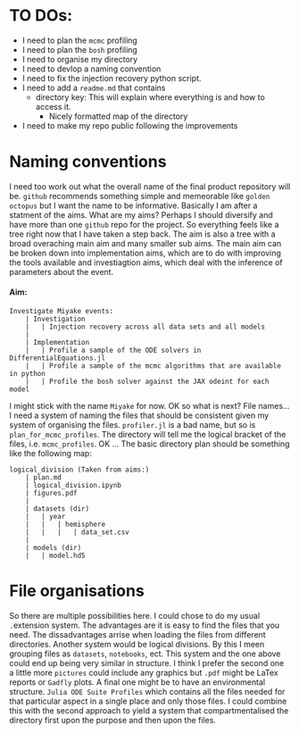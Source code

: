 # TO DOs:
 - I need to plan the `mcmc` profiling
 - I need to plan the `bosh` profiling 
 - I need to organise my directory
 - I need to devlop a naming convention 
 - I need to fix the injection recovery python script.
 - I need to add a `readme.md` that contains
     - directory key: This will explain where everything is and how to access it. 
         - Nicely formatted map of the directory 
 - I need to make my repo public following the improvements

# Naming conventions
I need too work out what the overall name of the final product repository will be. `github` recommends something simple and memeorable like `golden octopus` but I want the name to be informative. Basically I am after a statment of the aims. What are my aims? Perhaps I should diversify and have more than one `github` repo for the project. So everything feels like a tree right now that I have taken a step back. The aim is also a tree with a broad overaching main aim and many smaller sub aims. The main aim can be broken down into implementation aims, which are to do with improving the tools available and investiagtion aims, which deal with the inference of parameters about the event. 

#### Aim:
```
Investigate Miyake events:
    | Investigation
    |   | Injection recovery across all data sets and all models
    |   
    | Implementation  
    |   | Profile a sample of the ODE solvers in DifferentialEquations.jl
    |   | Profile a sample of the mcmc algorithms that are available in python
    |   | Profile the bosh solver against the JAX odeint for each model              
```

I might stick with the name `Miyake` for now. OK so what is next? File names... I need a system of naming the files that should be consistent given my system of organising the files. `profiler.jl` is a bad name, but so is `plan_for_mcmc_profiles`. The directory will tell me the logical bracket of the files, i.e. `mcmc_profiles`. OK ... The basic directory plan should be something like the following map:

```
logical_division (Taken from aims:)
    | plan.md
    | logical_division.ipynb
    | figures.pdf
    |
    | datasets (dir)
    |   | year
    |   |   | hemisphere
    |   |   |   | data_set.csv
    |
    | models (dir)
    |   | model.hd5
```

                        
# File organisations
So there are multiple possibilities here. I could chose to do my usual `.`extension system. The advantages are it is easy to find the files that you need. The dissadvantages arrise when loading the files from different directories. Another system would be logical divisions. By this I meen grouping files as `datasets`, `notebooks`, ect. This system and the one above could end up being very similar in structure. I think I prefer the second one a little more `pictures` could include any graphics but `.pdf` might be LaTex reports or `Gadfly` plots. A final one might be to have an environmental structure. `Julia ODE Suite Profiles` which contains all the files needed for that particular aspect in a single place and only those files. I could combine this with the second approach to yield a system that compartmentalised the directory first upon the purpose and then upon the files.  

